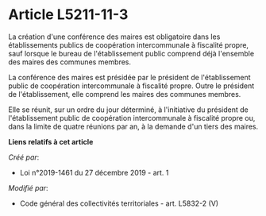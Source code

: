 # Article L5211-11-3

La création d'une conférence des maires est obligatoire dans les établissements publics de coopération intercommunale à
fiscalité propre, sauf lorsque le bureau de l'établissement public comprend déjà l'ensemble des maires des communes membres.

La conférence des maires est présidée par le président de l'établissement public de coopération intercommunale à fiscalité
propre. Outre le président de l'établissement, elle comprend les maires des communes membres.

Elle se réunit, sur un ordre du jour déterminé, à l'initiative du président de l'établissement public de coopération
intercommunale à fiscalité propre ou, dans la limite de quatre réunions par an, à la demande d'un tiers des maires.

**Liens relatifs à cet article**

_Créé par_:

  - Loi n°2019-1461 du 27 décembre 2019 - art. 1

_Modifié par_:

  - Code général des collectivités territoriales - art. L5832-2 (V)

